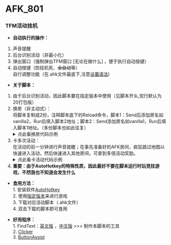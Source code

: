 # AFK_801       
### TFM活动挂机       
       
* **自动执行的操作：**             
1. 声音提醒       
2. 后台识别活动（非最小化）       
3. 弹出窗口（强制弹出TFM窗口 [无论在做什么] ，便于执行自动按键）       
4. 自动按键（防挂机死、~~全自动~~等）  
自行调整功能（在.ahk文件最底下,注意[设置语法](https://wyagd001.github.io/v2/docs/index.htm))       
       
* **关于脚本：**       
1. 由于后台识别活动，因此脚本要在指定版本中使用（见脚本开头,现行默认为20打包版）       
2. 换房（非主动式）：  
将脚本复制成2份，注释脚本底下的Reload命令，脚本1：Send后添加房名如vanilla2，Run后填入脚本2地址；脚本2：Send添加房名如vanilla1，Run后填入脚本1地址。（多份脚本也如此往复）  
      <details>
      <summary>点此看换房代码示例</summary>
      <pre><code>
      Send "{Enter}{NumpadDiv}room{Space}vanilla1{Enter}" ;换房
      </code></pre>
      </details>
3. 卡多次活动：  
在活动的前一分钟进行声音提醒；在事先准备好的AFK房间，疯狂跳过地图以快速进入活动，然后快速进入其他房间，可拿到多倍活动奖励。
      <details>
      <summary>点此看卡活动代码示例</summary>
      <pre><code>
      仓库通用版文件夹内，请注意UAC权限！！！每个活动的时间间隔！！
      </code></pre>
      </details>
5. **重要：由于AutoHotkey的特殊性质，因此最好不要在脚本运行时玩竞技游戏，不然我也不知道会发生什么**
       
* **食用方法：**       
       1. 安装软件[AutoHotkey](https://autohotkey.com/)       
       2. 使用[指定版本](https://github.com/lyliny/AFK_801/releases/)来进行游戏       
       3. 下载对应活动脚本（.ahk文件）       
       4. 双击下载的脚本即可食用       
       
* **好用程序：**       
       1. FindText：[英文版](https://www.autohotkey.com/boards/viewtopic.php?f=83&t=116471) ，[中文版](https://www.autoahk.com/archives/44766)  >>>  制作本脚本的工具      
       2. [Clicker](https://gitee.com/fasterthanlight/automatic_clicker_2/releases)       
       3. [ButtonAssist](https://github.com/zclucas/ButtonAssist/releases/)       
